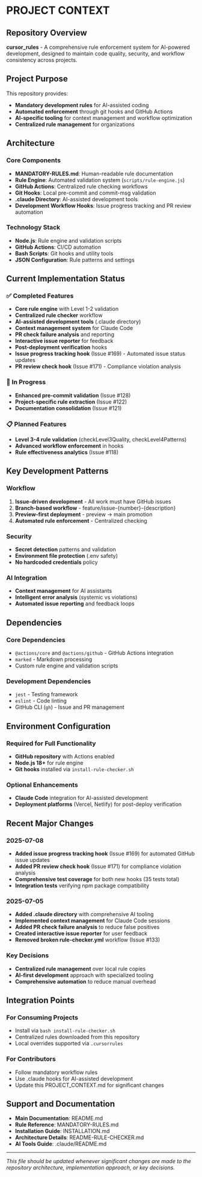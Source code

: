 # PROJECT CONTEXT

## Repository Overview

**cursor_rules** - A comprehensive rule enforcement system for AI-powered development, designed to maintain code quality, security, and workflow consistency across projects.

## Project Purpose

This repository provides:
- **Mandatory development rules** for AI-assisted coding
- **Automated enforcement** through git hooks and GitHub Actions
- **AI-specific tooling** for context management and workflow optimization
- **Centralized rule management** for organizations

## Architecture

### Core Components
- **MANDATORY-RULES.md**: Human-readable rule documentation
- **Rule Engine**: Automated validation system (`scripts/rule-engine.js`)
- **GitHub Actions**: Centralized rule checking workflows
- **Git Hooks**: Local pre-commit and commit-msg validation
- **.claude Directory**: AI-assisted development tools
- **Development Workflow Hooks**: Issue progress tracking and PR review automation

### Technology Stack
- **Node.js**: Rule engine and validation scripts
- **GitHub Actions**: CI/CD automation
- **Bash Scripts**: Git hooks and utility tools
- **JSON Configuration**: Rule patterns and settings

## Current Implementation Status

### ✅ Completed Features
- **Core rule engine** with Level 1-2 validation
- **Centralized rule checker** workflow
- **AI-assisted development tools** (.claude directory)
- **Context management system** for Claude Code
- **PR check failure analysis** and reporting
- **Interactive issue reporter** for feedback
- **Post-deployment verification** hooks
- **Issue progress tracking hook** (Issue #169) - Automated issue status updates
- **PR review check hook** (Issue #171) - Compliance violation analysis

### 🚧 In Progress
- **Enhanced pre-commit validation** (Issue #128)
- **Project-specific rule extraction** (Issue #122)
- **Documentation consolidation** (Issue #121)

### 📋 Planned Features
- **Level 3-4 rule validation** (checkLevel3Quality, checkLevel4Patterns)
- **Advanced workflow enforcement** in hooks
- **Rule effectiveness analytics** (Issue #118)

## Key Development Patterns

### Workflow
1. **Issue-driven development** - All work must have GitHub issues
2. **Branch-based workflow** - feature/issue-{number}-{description}
3. **Preview-first deployment** - preview → main promotion
4. **Automated rule enforcement** - Centralized checking

### Security
- **Secret detection** patterns and validation
- **Environment file protection** (.env safety)
- **No hardcoded credentials** policy

### AI Integration
- **Context management** for AI assistants
- **Intelligent error analysis** (systemic vs violations)
- **Automated issue reporting** and feedback loops

## Dependencies

### Core Dependencies
- `@actions/core` and `@actions/github` - GitHub Actions integration
- `marked` - Markdown processing
- Custom rule engine and validation scripts

### Development Dependencies
- `jest` - Testing framework
- `eslint` - Code linting
- GitHub CLI (`gh`) - Issue and PR management

## Environment Configuration

### Required for Full Functionality
- **GitHub repository** with Actions enabled
- **Node.js 18+** for rule engine
- **Git hooks** installed via `install-rule-checker.sh`

### Optional Enhancements
- **Claude Code** integration for AI-assisted development
- **Deployment platforms** (Vercel, Netlify) for post-deploy verification

## Recent Major Changes

### 2025-07-08
- **Added issue progress tracking hook** (Issue #169) for automated GitHub issue updates
- **Added PR review check hook** (Issue #171) for compliance violation analysis
- **Comprehensive test coverage** for both new hooks (35 tests total)
- **Integration tests** verifying npm package compatibility

### 2025-07-05
- **Added .claude directory** with comprehensive AI tooling
- **Implemented context management** for Claude Code sessions
- **Added PR check failure analysis** to reduce false positives
- **Created interactive issue reporter** for user feedback
- **Removed broken rule-checker.yml** workflow (Issue #133)

### Key Decisions
- **Centralized rule management** over local rule copies
- **AI-first development** approach with specialized tooling
- **Comprehensive automation** to reduce manual overhead

## Integration Points

### For Consuming Projects
- Install via `bash install-rule-checker.sh`
- Centralized rules downloaded from this repository
- Local overrides supported via `.cursorrules`

### For Contributors
- Follow mandatory workflow rules
- Use .claude hooks for AI-assisted development
- Update this PROJECT_CONTEXT.md for significant changes

## Support and Documentation

- **Main Documentation**: README.md
- **Rule Reference**: MANDATORY-RULES.md  
- **Installation Guide**: INSTALLATION.md
- **Architecture Details**: README-RULE-CHECKER.md
- **AI Tools Guide**: .claude/README.md

---

*This file should be updated whenever significant changes are made to the repository architecture, implementation approach, or key decisions.*